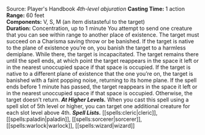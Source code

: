 Source: Player's Handbook
*4th-level abjuration*
**Casting Time:** 1 action  
**Range:** 60 feet  
**Components:** V, S, M (an item distasteful to the target)  
**Duration:** Concentration, up to 1 minute
You attempt to send one creature that you can see within range to another place of existence. The target must succeed on a Charisma saving throw or be banished.
If the target is native to the plane of existence you’re on, you banish the target to a harmless demiplane. While there, the target is incapacitated. The target remains there until the spell ends, at which point the target reappears in the space it left or in the nearest unoccupied space if that space is occupied.
If the target is native to a different plane of existence that the one you’re on, the target is banished with a faint popping noise, returning to its home plane. If the spell ends before 1 minute has passed, the target reappears in the space it left or in the nearest unoccupied space if that space is occupied. Otherwise, the target doesn’t return.
***At Higher Levels.*** When you cast this spell using a spell slot of 5th level or higher, you can target one additional creature for each slot level above 4th.
***Spell Lists.*** [[spells:cleric|cleric]], [[spells:paladin|paladin]], [[spells:sorcerer|sorcerer]], [[spells:warlock|warlock]], [[spells:wizard|wizard]]